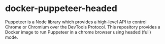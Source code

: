 # docker-puppeteer-headed
Puppeteer is a Node library which provides a high-level API to control Chrome or Chromium over the DevTools Protocol. This repository provides a Docker image to run Puppeteer in a chrome browser using headed (full) mode.
